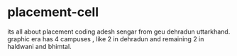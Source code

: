 # placement-cell
its all about placement coding
adesh sengar from geu dehradun
uttarkhand.
graphic era has 4 campuses , like 2 in dehradun and remaining 2 in haldwani and bhimtal.
